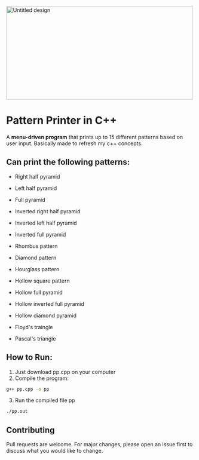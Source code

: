 <img width="500" height="250" alt="Untitled design" src="https://github.com/user-attachments/assets/e52dd3b3-06b2-4ab4-8d44-5f198e91f08f" />

# Pattern Printer in C++


A **menu-driven program** that prints up to 15 different patterns based on user input.
Basically made to refresh my c++ concepts.

## Can print the following patterns:
- Right half pyramid        
                  
- Left half pyramid
- Full pyramid
- Inverted right half pyramid
- Inverted left half pyramid
- Inverted full pyramid
- Rhombus pattern
- Diamond pattern
- Hourglass pattern
- Hollow square pattern
- Hollow full pyramid
- Hollow inverted full pyramid
- Hollow diamond pyramid
- Floyd's traingle
- Pascal's triangle


## How to Run:
1. Just download pp.cpp on your computer
2. Compile the program:
```bash
g++ pp.cpp -o pp
   ```
3. Run the compiled file pp
```bash
./pp.out
```
## Contributing
Pull requests are welcome. For major changes, please open an issue first to discuss what you would like to change.
